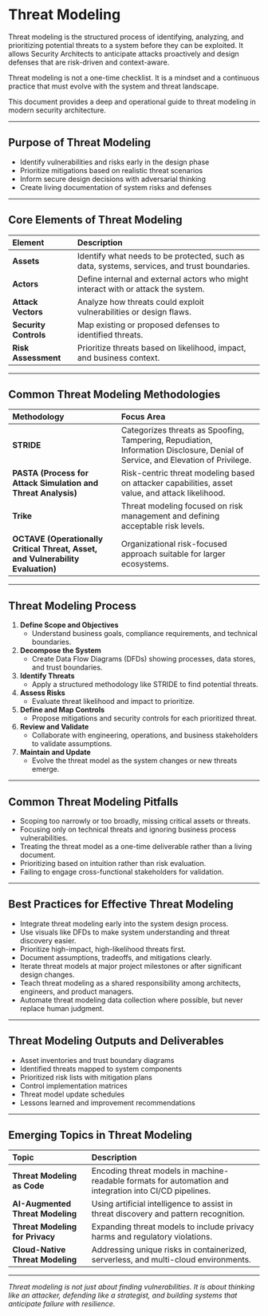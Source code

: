 # Threat Modeling

Threat modeling is the structured process of identifying, analyzing, and prioritizing potential threats to a system before they can be exploited. It allows Security Architects to anticipate attacks proactively and design defenses that are risk-driven and context-aware.

Threat modeling is not a one-time checklist. It is a mindset and a continuous practice that must evolve with the system and threat landscape.

This document provides a deep and operational guide to threat modeling in modern security architecture.

---

## Purpose of Threat Modeling

- Identify vulnerabilities and risks early in the design phase
- Prioritize mitigations based on realistic threat scenarios
- Inform secure design decisions with adversarial thinking
- Create living documentation of system risks and defenses

---

## Core Elements of Threat Modeling

| Element | Description |
|:--------|:------------|
| **Assets** | Identify what needs to be protected, such as data, systems, services, and trust boundaries. |
| **Actors** | Define internal and external actors who might interact with or attack the system. |
| **Attack Vectors** | Analyze how threats could exploit vulnerabilities or design flaws. |
| **Security Controls** | Map existing or proposed defenses to identified threats. |
| **Risk Assessment** | Prioritize threats based on likelihood, impact, and business context. |

---

## Common Threat Modeling Methodologies

| Methodology | Focus Area |
|:------------|:-----------|
| **STRIDE** | Categorizes threats as Spoofing, Tampering, Repudiation, Information Disclosure, Denial of Service, and Elevation of Privilege. |
| **PASTA (Process for Attack Simulation and Threat Analysis)** | Risk-centric threat modeling based on attacker capabilities, asset value, and attack likelihood. |
| **Trike** | Threat modeling focused on risk management and defining acceptable risk levels. |
| **OCTAVE (Operationally Critical Threat, Asset, and Vulnerability Evaluation)** | Organizational risk-focused approach suitable for larger ecosystems. |

---

## Threat Modeling Process

1. **Define Scope and Objectives**
   - Understand business goals, compliance requirements, and technical boundaries.
2. **Decompose the System**
   - Create Data Flow Diagrams (DFDs) showing processes, data stores, and trust boundaries.
3. **Identify Threats**
   - Apply a structured methodology like STRIDE to find potential threats.
4. **Assess Risks**
   - Evaluate threat likelihood and impact to prioritize.
5. **Define and Map Controls**
   - Propose mitigations and security controls for each prioritized threat.
6. **Review and Validate**
   - Collaborate with engineering, operations, and business stakeholders to validate assumptions.
7. **Maintain and Update**
   - Evolve the threat model as the system changes or new threats emerge.

---

## Common Threat Modeling Pitfalls

- Scoping too narrowly or too broadly, missing critical assets or threats.
- Focusing only on technical threats and ignoring business process vulnerabilities.
- Treating the threat model as a one-time deliverable rather than a living document.
- Prioritizing based on intuition rather than risk evaluation.
- Failing to engage cross-functional stakeholders for validation.

---

## Best Practices for Effective Threat Modeling

- Integrate threat modeling early into the system design process.
- Use visuals like DFDs to make system understanding and threat discovery easier.
- Prioritize high-impact, high-likelihood threats first.
- Document assumptions, tradeoffs, and mitigations clearly.
- Iterate threat models at major project milestones or after significant design changes.
- Teach threat modeling as a shared responsibility among architects, engineers, and product managers.
- Automate threat modeling data collection where possible, but never replace human judgment.

---

## Threat Modeling Outputs and Deliverables

- Asset inventories and trust boundary diagrams
- Identified threats mapped to system components
- Prioritized risk lists with mitigation plans
- Control implementation matrices
- Threat model update schedules
- Lessons learned and improvement recommendations

---

## Emerging Topics in Threat Modeling

| Topic | Description |
|:------|:------------|
| **Threat Modeling as Code** | Encoding threat models in machine-readable formats for automation and integration into CI/CD pipelines. |
| **AI-Augmented Threat Modeling** | Using artificial intelligence to assist in threat discovery and pattern recognition. |
| **Threat Modeling for Privacy** | Expanding threat models to include privacy harms and regulatory violations. |
| **Cloud-Native Threat Modeling** | Addressing unique risks in containerized, serverless, and multi-cloud environments. |

---

*Threat modeling is not just about finding vulnerabilities. It is about thinking like an attacker, defending like a strategist, and building systems that anticipate failure with resilience.*
